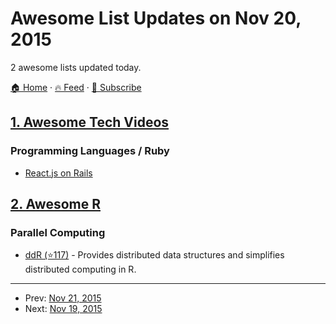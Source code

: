 # Awesome List Updates on Nov 20, 2015

2 awesome lists updated today.

[🏠 Home](/README.md) · [🔥 Feed](https://test.trackawesomelist.com/feed.xml) · [📮 Subscribe](https://trackawesomelist.us17.list-manage.com/subscribe?u=d2f0117aa829c83a63ec63c2f&id=36a103854c)



## [1. Awesome Tech Videos](/content/lucasviola/awesome-tech-videos/README.md)

### Programming Languages / Ruby

*   [React.js on Rails](https://www.youtube.com/watch?v=kTSsZrub5iE)

## [2. Awesome R](/content/qinwf/awesome-R/README.md)

### Parallel Computing

*   [ddR (⭐117)](https://github.com/vertica/ddR) - Provides distributed data structures and simplifies distributed computing in R.

---

- Prev: [Nov 21, 2015](/content/2015/11/21/README.md)
- Next: [Nov 19, 2015](/content/2015/11/19/README.md)